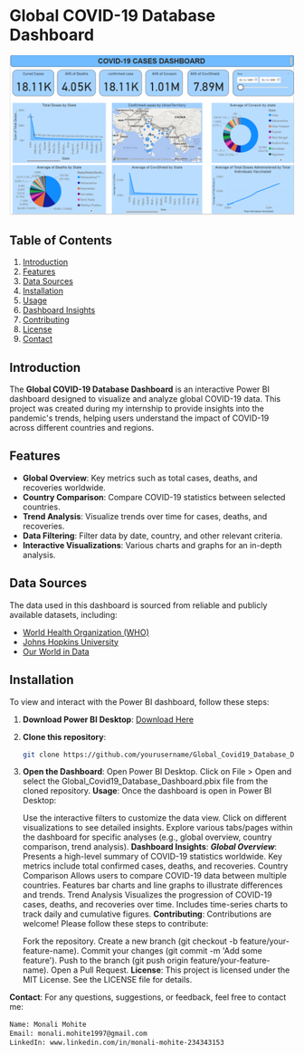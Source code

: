 # Global COVID-19 Database Dashboard

![Dashboard Screenshot](Covid.PNG)

## Table of Contents
1. [Introduction](#introduction)
2. [Features](#features)
3. [Data Sources](#data-sources)
4. [Installation](#installation)
5. [Usage](#usage)
6. [Dashboard Insights](#dashboard-insights)
7. [Contributing](#contributing)
8. [License](#license)
9. [Contact](#contact)

## Introduction
The **Global COVID-19 Database Dashboard** is an interactive Power BI dashboard designed to visualize and analyze global COVID-19 data. This project was created during my internship to provide insights into the pandemic's trends, helping users understand the impact of COVID-19 across different countries and regions.

## Features
- **Global Overview**: Key metrics such as total cases, deaths, and recoveries worldwide.
- **Country Comparison**: Compare COVID-19 statistics between selected countries.
- **Trend Analysis**: Visualize trends over time for cases, deaths, and recoveries.
- **Data Filtering**: Filter data by date, country, and other relevant criteria.
- **Interactive Visualizations**: Various charts and graphs for an in-depth analysis.

## Data Sources
The data used in this dashboard is sourced from reliable and publicly available datasets, including:
- [World Health Organization (WHO)](https://www.who.int/)
- [Johns Hopkins University](https://coronavirus.jhu.edu/)
- [Our World in Data](https://ourworldindata.org/coronavirus)

## Installation
To view and interact with the Power BI dashboard, follow these steps:
1. **Download Power BI Desktop**: [Download Here](https://powerbi.microsoft.com/desktop/)
2. **Clone this repository**:
   ```sh
   git clone https://github.com/yourusername/Global_Covid19_Database_Dashboard.git
3. **Open the Dashboard**:
   Open Power BI Desktop.
   Click on File > Open and select the Global_Covid19_Database_Dashboard.pbix file from the cloned repository.
   **Usage**:
   Once the dashboard is open in Power BI Desktop:

   Use the interactive filters to customize the data view.
   Click on different visualizations to see detailed insights.
   Explore various tabs/pages within the dashboard for specific analyses (e.g., global overview, country comparison, trend analysis).
  **Dashboard Insights**:
    ***Global Overview***:
    Presents a high-level summary of COVID-19 statistics worldwide.
    Key metrics include total confirmed cases, deaths, and recoveries.
    Country Comparison
    Allows users to compare COVID-19 data between multiple countries.
    Features bar charts and line graphs to illustrate differences and trends.
    Trend Analysis
    Visualizes the progression of COVID-19 cases, deaths, and recoveries over time.
    Includes time-series charts to track daily and cumulative figures.
  **Contributing**:
    Contributions are welcome! Please follow these steps to contribute:

    Fork the repository.
    Create a new branch (git checkout -b feature/your-feature-name).
    Commit your changes (git commit -m 'Add some feature').
    Push to the branch (git push origin feature/your-feature-name).
    Open a Pull Request.
  **License**:
    This project is licensed under the MIT License. See the LICENSE file for details.

  **Contact**:
    For any questions, suggestions, or feedback, feel free to contact me:

    Name: Monali Mohite
    Email: monali.mohite1997@gmail.com
    LinkedIn: www.linkedin.com/in/monali-mohite-234343153
